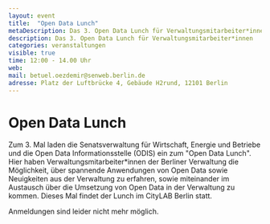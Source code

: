 ```yaml
---
layout: event
title:  "Open Data Lunch"
metaDescription: Das 3. Open Data Lunch für Verwaltungsmitarbeiter*innen
description: Das 3. Open Data Lunch für Verwaltungsmitarbeiter*innen
categories: veranstaltungen
visible: true
time: 12:00 - 14.00 Uhr
web: 
mail: betuel.oezdemir@senweb.berlin.de
adresse: Platz der Luftbrücke 4, Gebäude H2rund, 12101 Berlin
---
```


# Open Data Lunch 


Zum 3. Mal laden die Senatsverwaltung für Wirtschaft, Energie und Betriebe und die Open Data Informationsstelle (ODIS) ein zum "Open Data Lunch". Hier haben Verwaltungsmitarbeiter*innen der Berliner Verwaltung die Möglichkeit, über spannende Anwendungen von Open Data sowie Neuigkeiten aus der Verwaltung zu erfahren, sowie miteinander im Austausch über die Umsetzung von Open Data in der Verwaltung zu kommen. Dieses Mal findet der Lunch im CityLAB Berlin statt.

Anmeldungen sind leider nicht mehr möglich.
